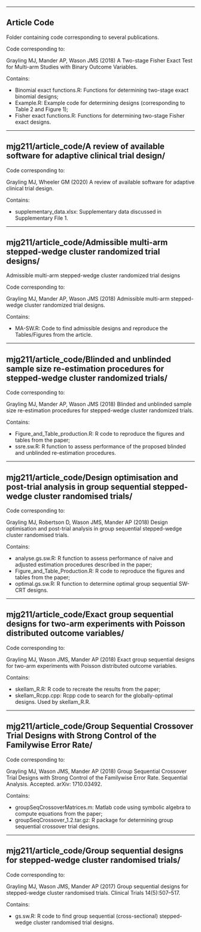 ------------
Article Code
------------

Folder containing code corresponding to several publications.


Code corresponding to:

Grayling MJ, Mander AP, Wason JMS (2018) A Two-stage Fisher Exact Test for Multi-arm Studies with Binary Outcome Variables.

Contains:

- Binomial exact functions.R: Functions for determining two-stage exact binomial designs;
- Example.R: Example code for determining designs (corresponding to Table 2 and Figure 1);
- Fisher exact functions.R: Functions for determining two-stage Fisher exact designs.

----------------------------------------------------------------------------------------------------------------------------
mjg211/article_code/A review of available software for adaptive clinical trial design/
----------------------------------------------------------------------------------------------------------------------------

Code corresponding to:

Grayling MJ, Wheeler GM (2020) A review of available software for adaptive clinical trial design.

Contains:

- supplementary_data.xlsx: Supplementary data discussed in Supplementary File 1.

----------------------------------------------------------------------------------------------------------------------------
mjg211/article_code/Admissible multi-arm stepped-wedge cluster randomized trial designs/
----------------------------------------------------------------------------------------------------------------------------

Admissible multi-arm stepped-wedge cluster randomized trial designs

Code corresponding to:

Grayling MJ, Mander AP, Wason JMS (2018) Admissible multi-arm stepped-wedge cluster randomized trial designs.

Contains:

- MA-SW.R: Code to find admissible designs and reproduce the Tables/Figures from the article.


----------------------------------------------------------------------------------------------------------------------------
mjg211/article_code/Blinded and unblinded sample size re-estimation procedures for stepped-wedge cluster randomized trials/
----------------------------------------------------------------------------------------------------------------------------

Code corresponding to:

Grayling MJ, Mander AP, Wason JMS (2018) Blinded and unblinded sample size re-estimation procedures for stepped-wedge cluster randomized trials.

Contains:

- Figure_and_Table_production.R: R code to reproduce the figures and tables from the paper;
- ssre.sw.R: R function to assess performance of the proposed blinded and unblinded re-estimation procedures.

----------------------------------------------------------------------------------------------------------------------------
mjg211/article_code/Design optimisation and post-trial analysis in group sequential stepped-wedge cluster randomised trials/
----------------------------------------------------------------------------------------------------------------------------

Code corresponding to:

Grayling MJ, Robertson D, Wason JMS, Mander AP (2018) Design optimisation and post-trial analysis in group sequential stepped-wedge cluster randomised trials.

Contains:

- analyse.gs.sw.R: R function to assess performance of naive and adjusted estimation procedures described in the paper;
- Figure_and_Table_Production.R: R code to reproduce the figures and tables from the paper;
- optimal.gs.sw.R: R function to determine optimal group sequential SW-CRT designs.

----------------------------------------------------------------------------------------------------------------------------
mjg211/article_code/Exact group sequential designs for two-arm experiments with Poisson distributed outcome variables/
----------------------------------------------------------------------------------------------------------------------------

Code corresponding to:

Grayling MJ, Wason JMS, Mander AP (2018) Exact group sequential designs for two-arm experiments with Poisson distributed outcome variables.

Contains:

- skellam_R.R: R code to recreate the results from the paper;
- skellam_Rcpp.cpp: Rcpp code to search for the globally-optimal designs. Used by skellam_R.R.

--------------------------------------------------------------------------------------------------------------
mjg211/article_code/Group Sequential Crossover Trial Designs with Strong Control of the Familywise Error Rate/
--------------------------------------------------------------------------------------------------------------

Code corresponding to:

Grayling MJ, Wason JMS, Mander AP (2018) Group Sequential Crossover Trial Designs with Strong Control of the Familywise Error Rate. Sequential Analysis. Accepted. arXiv: 1710.03492.

Contains:

- groupSeqCrossoverMatrices.m:  Matlab code using symbolic algebra to compute equations from the paper;
- groupSeqCrossover_1.2.tar.gz: R package for determining group sequential crossover trial designs.

--------------------------------------------------------------------------------------------------------------
mjg211/article_code/Group sequential designs for stepped-wedge cluster randomised trials/
--------------------------------------------------------------------------------------------------------------

Code corresponding to:

Grayling MJ, Wason JMS, Mander AP (2017) Group sequential designs for stepped-wedge cluster randomised trials. Clinical Trials 14(5):507–517.

Contains:

- gs.sw.R: R code to find group sequential (cross-sectional) stepped-wedge cluster randomised trial designs.
